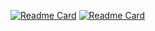 
[![Readme Card](https://github-readme-stats.vercel.app/api/pin/?username=asaidimu&repo=alcides)](https://github.com/asaidimu/alcides)
[![Readme Card](https://github-readme-stats.vercel.app/api/pin/?username=asaidimu&repo=sessionizer)](https://github.com/asaidimu/sessionizer)
